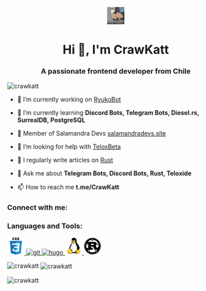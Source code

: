 <div align="center">
  <img src="https://github.com/CrawKatt/CrawKatt/blob/3be71e254950288079362e257b10d1576cfc1dcb/profile_animate.gif" alt="css3" width="40" height="40"/>
</div>

<h1 align="center">Hi 👋, I'm CrawKatt</h1>
<h3 align="center">A passionate frontend developer from Chile</h3>

<p align="left"> <img src="https://komarev.com/ghpvc/?username=crawkatt&label=Profile%20views&color=0e75b6&style=flat" alt="crawkatt" /> </p>

- 🔭 I’m currently working on [RyukoBot](https://github.com/CrawKatt/RyukoBot)

- 🌱 I’m currently learning **Discord Bots, Telegram Bots, Diesel.rs, SurrealDB, PostgreSQL**

- 👯 Member of Salamandra Devs [salamandradevs.site](https://github.com/SalamandraDevs/salamandradevs.site)

- 🤝 I’m looking for help with [TeloxBeta](https://github.com/CrawKatt/TeloxBeta)

- 📝 I regularly write articles on [Rust](Rust)

- 💬 Ask me about **Telegram Bots, Discord Bots, Rust, Teloxide**

- 📫 How to reach me **t.me/CrawKatt**

<h3 align="left">Connect with me:</h3>
<p align="left">
</p>

<h3 align="left">Languages and Tools:</h3>
<p align="left"> <a href="https://www.w3schools.com/css/" target="_blank" rel="noreferrer"> <img src="https://raw.githubusercontent.com/devicons/devicon/master/icons/css3/css3-original-wordmark.svg" alt="css3" width="40" height="40"/> </a> <a href="https://git-scm.com/" target="_blank" rel="noreferrer"> <img src="https://www.vectorlogo.zone/logos/git-scm/git-scm-icon.svg" alt="git" width="40" height="40"/> </a> <a href="https://gohugo.io/" target="_blank" rel="noreferrer"> <img src="https://api.iconify.design/logos-hugo.svg" alt="hugo" width="40" height="40"/> </a> <a href="https://www.linux.org/" target="_blank" rel="noreferrer"> <img src="https://raw.githubusercontent.com/devicons/devicon/master/icons/linux/linux-original.svg" alt="linux" width="40" height="40"/> </a> <a href="https://www.rust-lang.org" target="_blank" rel="noreferrer"> <img src="https://raw.githubusercontent.com/devicons/devicon/master/icons/rust/rust-plain.svg" alt="rust" width="40" height="40"/> </a> </p>

<p><img align="left" src="https://github-readme-stats.vercel.app/api/top-langs?username=crawkatt&show_icons=true&locale=en&layout=compact" alt="crawkatt" /></p>

<p>&nbsp;<img align="center" src="https://github-readme-stats.vercel.app/api?username=crawkatt&show_icons=true&locale=en" alt="crawkatt" /></p>

<p><img align="center" src="https://github-readme-streak-stats.herokuapp.com/?user=crawkatt&" alt="crawkatt" /></p>
